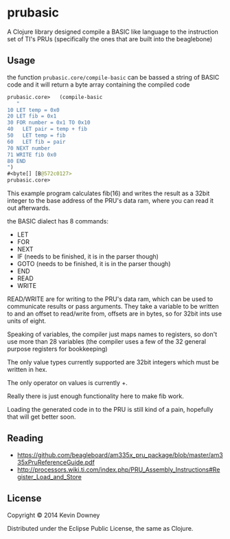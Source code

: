 # prubasic

A Clojure library designed compile a BASIC like language to the
instruction set of TI's PRUs (specifically the ones that are built
into the beaglebone)

## Usage

the function `prubasic.core/compile-basic` can be bassed a string of
BASIC code and it will return a byte array containing the compiled code

```clojure
prubasic.core>   (compile-basic
   "
10 LET temp = 0x0
20 LET fib = 0x1
30 FOR number = 0x1 TO 0x10
40   LET pair = temp + fib
50   LET temp = fib
60   LET fib = pair
70 NEXT number
71 WRITE fib 0x0
80 END
")
#<byte[] [B@572c0127>
prubasic.core> 
```

This example program calculates fib(16) and writes the result as a
32bit integer to the base address of the PRU's data ram, where you can
read it out afterwards. 

the BASIC dialect has 8 commands:
  - LET
  - FOR
  - NEXT
  - IF (needs to be finished, it is in the parser though)
  - GOTO (needs to be finished, it is in the parser though)
  - END
  - READ
  - WRITE

READ/WRITE are for writing to the PRU's data ram, which can be used to
communicate results or pass arguments. They take a variable to be
written to and an offset to read/write from, offsets are in bytes, so
for 32bit ints use units of eight.

Speaking of variables, the compiler just maps names to registers, so
don't use more than 28 variables (the compiler uses a few of the 32
general purpose registers for bookkeeping)

The only value types currently supported are 32bit integers which must
be written in hex.

The only operator on values is currently +.

Really there is just enough functionality here to make fib work.

Loading the generated code in to the PRU is still kind of a pain,
hopefully that will get better soon.

## Reading

  - https://github.com/beagleboard/am335x_pru_package/blob/master/am335xPruReferenceGuide.pdf
  - http://processors.wiki.ti.com/index.php/PRU_Assembly_Instructions#Register_Load_and_Store

## License

Copyright © 2014 Kevin Downey

Distributed under the Eclipse Public License, the same as Clojure.

